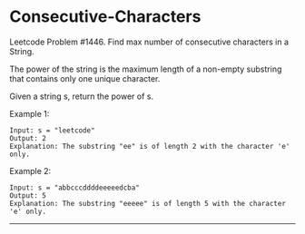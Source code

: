 # Consecutive-Characters
Leetcode Problem #1446. Find max number of consecutive characters in a String.

The power of the string is the maximum length of a non-empty substring that contains only one unique character.

Given a string s, return the power of s.

 

Example 1:
```
Input: s = "leetcode"
Output: 2
Explanation: The substring "ee" is of length 2 with the character 'e' only.
```

Example 2:
```
Input: s = "abbcccddddeeeeedcba"
Output: 5
Explanation: The substring "eeeee" is of length 5 with the character 'e' only.
```

---
